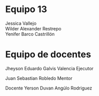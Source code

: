 # Equipo 13
Jessica Vallejo  
Wilder Alexander Restrepo  
Yenifer Barco Castrillón  

# Equipo de docentes
Jheyson Eduardo Galvis Valencia
Ejecutor

Juan Sebastian Robledo
Mentor

Docente
Yerson Duvan Angúlo Rodriguez



